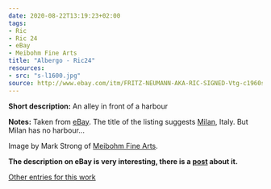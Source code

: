 ```yaml
---
date: 2020-08-22T13:19:23+02:00
tags:
- Ric
- Ric 24
- eBay
- Meibohm Fine Arts
title: "Albergo - Ric24"
resources:
- src: "s-l1600.jpg"
source: http://www.ebay.com/itm/FRITZ-NEUMANN-AKA-RIC-SIGNED-Vtg-c1960s-Color-Etching-ALBERGO-MILAN-ITALY-/133483534360?hash=item1f143d1818
---
```


**Short description:** An alley in front of a harbour

**Notes:** Taken from [eBay](http://www.ebay.com/itm/FRITZ-NEUMANN-AKA-RIC-SIGNED-Vtg-c1960s-Color-Etching-ALBERGO-MILAN-ITALY-/133483534360?hash=item1f143d1818). The title of the listing suggests [Milan](https://en.wikipedia.org/wiki/Milan), Italy.
But Milan has no harbour...

Image by Mark Strong of [Meibohm Fine Arts](http://meibohmfinearts.com/).

**The description on eBay is very interesting, there is a [post](/post/mystery-solved) about it.**

[Other entries for this work](/tags/ric-24)
